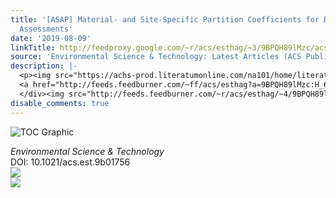 ```yaml
---
title: '[ASAP] Material- and Site-Specific Partition Coefficients for Beneficial Use
  Assessments'
date: '2019-08-09'
linkTitle: http://feedproxy.google.com/~r/acs/esthag/~3/9BPQH89lMzc/acs.est.9b01756
source: 'Environmental Science & Technology: Latest Articles (ACS Publications)'
description: |-
  <p><img src="https://achs-prod.literatumonline.com/na101/home/literatum/publisher/achs/journals/content/esthag/0/esthag.ahead-of-print/acs.est.9b01756/20190809/images/medium/es9b01756_0004.gif" alt="TOC Graphic"/></p><div><cite>Environmental Science & Technology</cite></div><div>DOI: 10.1021/acs.est.9b01756</div><div class="feedflare">
  <a href="http://feeds.feedburner.com/~ff/acs/esthag?a=9BPQH89lMzc:H_6J8TS-cC8:yIl2AUoC8zA"><img src="http://feeds.feedburner.com/~ff/acs/esthag?d=yIl2AUoC8zA" border="0"></img></a>
  </div><img src="http://feeds.feedburner.com/~r/acs/esthag/~4/9BPQH89lMzc" ...
disable_comments: true
---
```

<p><img src="https://achs-prod.literatumonline.com/na101/home/literatum/publisher/achs/journals/content/esthag/0/esthag.ahead-of-print/acs.est.9b01756/20190809/images/medium/es9b01756_0004.gif" alt="TOC Graphic"/></p><div><cite>Environmental Science & Technology</cite></div><div>DOI: 10.1021/acs.est.9b01756</div><div class="feedflare">
<a href="http://feeds.feedburner.com/~ff/acs/esthag?a=9BPQH89lMzc:H_6J8TS-cC8:yIl2AUoC8zA"><img src="http://feeds.feedburner.com/~ff/acs/esthag?d=yIl2AUoC8zA" border="0"></img></a>
</div><img src="http://feeds.feedburner.com/~r/acs/esthag/~4/9BPQH89lMzc" ...